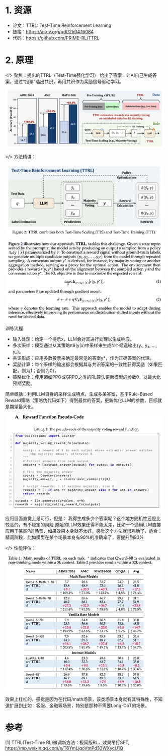 # 1. 资源

- 论文：TTRL: Test-Time Reinforcement Learning
- 链接：https://arxiv.org/pdf/2504.16084
- 代码：https://github.com/PRIME-RL/TTRL

# 2. 原理

</> 聚焦：提出的TTRL（Test-Time强化学习） 给出了答案：让AI自己生成答案，通过“投票”选出共识，再用共识作为奖励信号驱动学习。

![](.01_TTRL_images/架构1.png)

</> 方法精讲：

![](.01_TTRL_images/架构2.png)

![](.01_TTRL_images/原理3.png)

训练流程
- 输入处理：给定一个提示x，LLM会对其进行处理以生成响应。
- 多次采样：模型通过从其策略πθ(y|x)中采样来生成N个候选输出{y₁, y₂, ..., yₙ}。
- 共识形成：应用多数投票来确定最常见的答案y*，作为正确答案的代理。
- 奖励计算：每个采样的输出都会根据其与共识答案的一致性获得奖励（如果匹配，则为1；否则为0）。
- 策略优化：使用诸如PPO或GRPO之类的RL算法更新模型的参数θ，以最大化预期奖励。

简单概括：利用LLM自身的采样生成特点，生成多条答案，基于Rule-Based Reward策略（策略伪代码如下）得到最优的答案，更新优化LLM的参数，目标就是期望最大化。

![](.01_TTRL_images/奖励机制.png)

应用层面直觉上是可行，但是：
我得生成多少个答案呢？这个地方随机性还是比较高的，有不稳定的风险
原始的LLM效果还得不能太差，比如一个通用LLM直接应用于某高P的场景，如果效果本身就不太好，感觉这个方法就很鸡肋了，适合：精调阶段，比如模型在某个场景本身有90%的准确率了，要提升到93%

</> 性能评估：

![](.01_TTRL_images/性能.png)

效果上杠杠的，感觉是因为在代码/math场景，该类场景本身就有其特殊性，不知道扩展到比如：客服、金融等场景，特别是那种不需要Long-CoT的场景。

# 参考

[1] TTRL(Test-Time RL)微调新方法：极简版RL，效果吊打SFT, https://mp.weixin.qq.com/s/T6YmLjqoVtnPd33WXycU1Q